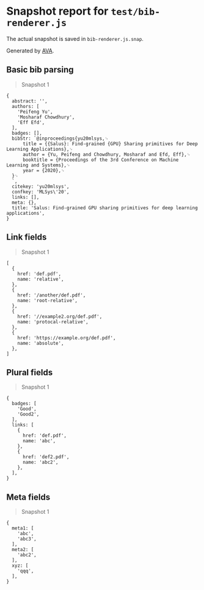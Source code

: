 # Snapshot report for `test/bib-renderer.js`

The actual snapshot is saved in `bib-renderer.js.snap`.

Generated by [AVA](https://avajs.dev).

## Basic bib parsing

> Snapshot 1

    {
      abstract: '',
      authors: [
        'Peifeng Yu',
        'Mosharaf Chowdhury',
        'Eff Efd',
      ],
      badges: [],
      bibStr: `@inproceedings{yu20mlsys,␊
          title = {{Salus}: Find-grained {GPU} Sharing primitives for Deep Learning Applications},␊
          author = {Yu, Peifeng and Chowdhury, Mosharaf and Efd, Eff},␊
          booktitle = {Proceedings of the 3rd Conference on Machine Learning and Systems},␊
          year = {2020},␊
      }␊
      `,
      citekey: 'yu20mlsys',
      confkey: 'MLSys\'20',
      links: [],
      meta: {},
      title: 'Salus: Find-grained GPU sharing primitives for deep learning applications',
    }

## Link fields

> Snapshot 1

    [
      {
        href: 'def.pdf',
        name: 'relative',
      },
      {
        href: '/another/def.pdf',
        name: 'root-relative',
      },
      {
        href: '//example2.org/def.pdf',
        name: 'protocal-relative',
      },
      {
        href: 'https://example.org/def.pdf',
        name: 'absolute',
      },
    ]

## Plural fields

> Snapshot 1

    {
      badges: [
        'Good',
        'Good2',
      ],
      links: [
        {
          href: 'def.pdf',
          name: 'abc',
        },
        {
          href: 'def2.pdf',
          name: 'abc2',
        },
      ],
    }

## Meta fields

> Snapshot 1

    {
      meta1: [
        'abc',
        'abc3',
      ],
      meta2: [
        'abc2',
      ],
      xyz: [
        'qqq',
      ],
    }

